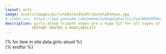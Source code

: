 ```yaml
---
layout: acts
image: assets/images/girls%20aloud%20tribute%20shows.jpg
# video_src: https://www.youtube.com/embed/kwOaqwIyKas?si=FyAYW6OFKMdkuAjb
description: girls aloud tribute shows are a huge hit for all types of events. Re-live the music of girls aloud as it is brought to life from scotbase entertainments girls aloud tribute  acts. with exceptional live vocals and harmonies so close to the real thing - hearing is believing.all these bands boast fabulous costumes,  have amazing dance routines, and come with brilliant sound systems, professional light shows and backdrops. <hr>
            INSTANT QUOTES & AVAILABILITY
---
```


<div class="row mt-4">
  {% for item in site.data.girls-aloud %}
    <div class="col-md-4 mb-5">
      <div class="card border-0 shadow h-100">
        <a href="/acts/{{ item.title | slugify }}">
          <img class="card-img-top" src="{{ item.image_src }}" alt="" />
        </a>
      </div>
    </div>
  {% endfor %}
</div>